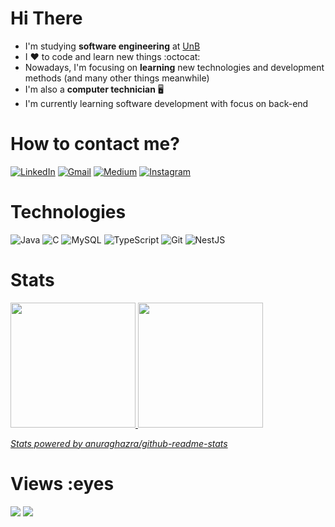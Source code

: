 # Hi There

- I'm studying **software engineering** at [UnB](unb.br)
- I :heart: to code and learn new things :octocat:
- Nowadays, I'm focusing on **learning** new technologies and development methods (and many other things meanwhile)
- I'm also a **computer technician** :desktop_computer:
- I'm currently learning software development with focus on back-end

# How to contact me?

[![LinkedIn](https://img.shields.io/badge/linkedin-%230077B5.svg?style=for-the-badge&logo=linkedin&logoColor=white)](https://www.linkedin.com/in/marianogab/)
[![Gmail](https://img.shields.io/badge/Gmail-D14836?style=for-the-badge&logo=gmail&logoColor=white)](mailto:mariano.gabriel2q@gmail.com)
[![Medium](https://img.shields.io/badge/Medium-12100E?style=for-the-badge&logo=medium&logoColor=white)](https://medium.com/@mariano.gabriel2q)
[![Instagram](https://img.shields.io/badge/INSTAGRAM-%23E4405F.svg?style=for-the-badge&logo=Instagram&logoColor=white)](https://www.instagram.com/gabrielm2q/)

# Technologies

![Java](https://img.shields.io/badge/java-%23ED8B00.svg?style=for-the-badge&logo=java&logoColor=white)
![C](https://img.shields.io/badge/c-%2300599C.svg?style=for-the-badge&logo=c&logoColor=white)
![MySQL](https://img.shields.io/badge/mysql-%2300f.svg?style=for-the-badge&logo=mysql&logoColor=white)
![TypeScript](https://img.shields.io/badge/-TypeScript-blue?logoColor=white&style=for-the-badge&logo=TypeScript)
![Git](https://img.shields.io/badge/git-%23F05033.svg?style=for-the-badge&logo=git&logoColor=white)
![NestJS](https://img.shields.io/badge/nestjs-%23E0234E.svg?style=for-the-badge&logo=nestjs&logoColor=white)

<!-- # Currently Learning 😄
![Python](https://img.shields.io/badge/python-3670A0?style=for-the-badge&logo=python&logoColor=ffdd54)
![Selenium](https://img.shields.io/badge/-selenium-%43B02A?style=for-the-badge&logo=selenium&logoColor=white)
![JavaScript](https://img.shields.io/badge/-JavaScript-yellow?logoColor=black&style=for-the-badge&logo=JavaScript)
![Postgres](https://img.shields.io/badge/postgres-%23316192.svg?style=for-the-badge&logo=postgresql&logoColor=white) -->

# Stats

<div align="left">
  <a href="https://github.com/gabrielm2q">
  <img height="200em" src="https://github-readme-stats.vercel.app/api?username=gabrielm2q&show_icons=true&theme=midnight-purple&border_color=7f3ace"/>
  <img height="200em" src="https://github-readme-stats.vercel.app/api/top-langs/?username=gabrielm2q&theme=midnight-purple&border_color=7f3ace&hide=HTML"/>
</div>
  
[*Stats powered by anuraghazra/github-readme-stats*](https://github.com/anuraghazra/github-readme-stats)

# Views :eyes

![](https://komarev.com/ghpvc/?username=gabrielm2q&label=PROFILE+VIEWS&style=flat&color=7f3ace)
![](https://img.shields.io/github/followers/gabrielm2q?style=social)
